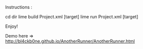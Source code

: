 Instructions :

cd dir
lime build Project.xml [target]
lime run Project.xml [target]

Enjoy!

Demo here => http://bl4ckb0ne.github.io/AnotherRunner/AnotherRunner.html

